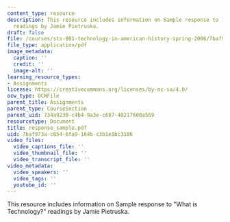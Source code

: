 ```yaml
---
content_type: resource
description: This resource includes information on Sample response to ?What is Technology??
  readings by Jamie Pietruska.
draft: false
file: /courses/sts-001-technology-in-american-history-spring-2006/7baf973ac6546fa9184bc3b1e1bc3186_response_sample.pdf
file_type: application/pdf
image_metadata:
  caption: ''
  credit: ''
  image-alt: ''
learning_resource_types:
- Assignments
license: https://creativecommons.org/licenses/by-nc-sa/4.0/
ocw_type: OCWFile
parent_title: Assignments
parent_type: CourseSection
parent_uid: 734a9230-c4b4-9a3e-c687-40217600a569
resourcetype: Document
title: response_sample.pdf
uid: 7baf973a-c654-6fa9-184b-c3b1e1bc3186
video_files:
  video_captions_file: ''
  video_thumbnail_file: ''
  video_transcript_file: ''
video_metadata:
  video_speakers: ''
  video_tags: ''
  youtube_id: ''
---
```

This resource includes information on Sample response to "What is Technology?" readings by Jamie Pietruska.